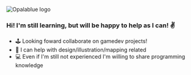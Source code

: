 ![Opalablue logo](https://i.imgur.com/TgxzCsV.png)
### Hi! I'm still learning, but will be happy to help as I can! ✌️

- 🕹️ Looking foward collaborate on gamedev projects!
- 🎨 I can help with design/illustration/mapping related
- 💻 Even if I'm still not experienced I'm willing to share programming knowledge


